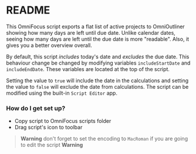 # README #

This OmniFocus script exports a flat list of active projects to OmniOutliner showing how many days are left until due date. Unlike calendar dates, seeing how many days are left until the due date is more "readable". Also, it gives you a better overview overall.

By default, this script *includes* today's date and *excludes* the due date. This behaviour change be changed by modifying variables `includeStartDate` and `includeEndDate`. These variables are located at the top of the script.

Setting the value to `true` will include the date in the calculations and setting the value to `false` will exclude the date from calculations. The script can be modified using the built-in `Script Editor` app.

### How do I get set up? ###

* Copy script to OmniFocus scripts folder
* Drag script's icon to toolbar

>**Warning** don't forget to set the encoding to `MacRoman` if you are going to edit the script **Warning**
